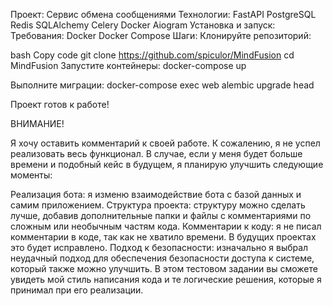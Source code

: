 Проект: Сервис обмена сообщениями
Технологии:
FastAPI
PostgreSQL
Redis
SQLAlchemy
Celery
Docker
Aiogram
Установка и запуск:
Требования:
Docker
Docker Compose
Шаги:
Клонируйте репозиторий:

bash
Copy code
git clone https://github.com/spiculor/MindFusion
cd MindFusion
Запустите контейнеры:
docker-compose up

Выполните миграции:
docker-compose exec web alembic upgrade head

Проект готов к работе!

ВНИМАНИЕ!

Я хочу оставить комментарий к своей работе. К сожалению, я не успел реализовать весь функционал. В случае, если у меня будет больше времени и подобный кейс в будущем, я планирую улучшить следующие моменты:

Реализация бота: я изменю взаимодействие бота с базой данных и самим приложением.
Структура проекта: структуру можно сделать лучше, добавив дополнительные папки и файлы с комментариями по сложным или необычным частям кода.
Комментарии к коду: я не писал комментарии в коде, так как не хватило времени. В будущих проектах это будет исправлено.
Подход к безопасности: изначально я выбрал неудачный подход для обеспечения безопасности доступа к системе, который также можно улучшить.
В этом тестовом задании вы сможете увидеть мой стиль написания кода и те логические решения, которые я принимал при его реализации.
